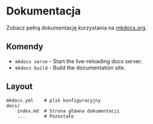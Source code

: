 # Dokumentacja

Zobacz pełną dokumentację korzystania na [mkdocs.org](https://squidfunk.github.io/mkdocs-material/reference/).

## Komendy

- `mkdocs serve` - Start the live-reloading docs server.
- `mkdocs build` - Build the documentation site.

## Layout

    mkdocs.yml    # plik konfiguracyjny
    docs/
        index.md  # Strona główna dokumentacji
        ...       # Pozostałe
